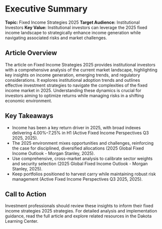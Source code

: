 # Executive Summary

**Topic:** Fixed Income Strategies 2025
**Target Audience:** Institutional Investors
**Key Value:** Institutional investors can leverage the 2025 fixed income landscape to strategically enhance income generation while navigating associated risks and market challenges.

## Article Overview
The article on Fixed Income Strategies 2025 provides institutional investors with a comprehensive analysis of the current market landscape, highlighting key insights on income generation, emerging trends, and regulatory considerations. It explores institutional adoption trends and outlines effective investment strategies to navigate the complexities of the fixed income market in 2025. Understanding these dynamics is crucial for investors aiming to optimize returns while managing risks in a shifting economic environment.

## Key Takeaways
- Income has been a key return driver in 2025, with broad indexes delivering 4.00%–7.25% in H1 (Active Fixed Income Perspectives Q3 2025, 2025).
- The 2025 environment mixes opportunities and challenges, reinforcing the case for disciplined, diversified allocations (2025 Global Fixed Income Outlook - Morgan Stanley, 2025).
- Use comprehensive, cross-market analysis to calibrate sector weights and security selection (2025 Global Fixed Income Outlook - Morgan Stanley, 2025).
- Keep portfolios positioned to harvest carry while maintaining robust risk management (Active Fixed Income Perspectives Q3 2025, 2025).

## Call to Action
Investment professionals should review these insights to inform their fixed income strategies 2025 strategies. For detailed analysis and implementation guidance, read the full article and explore related resources in the Dakota Learning Center.